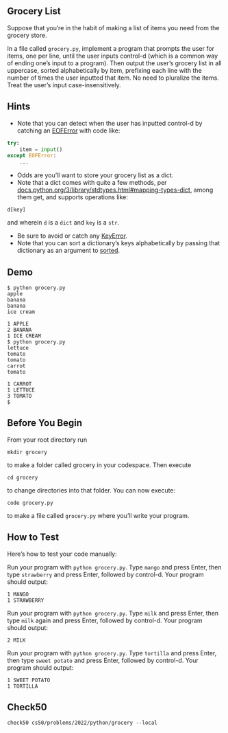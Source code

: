 ## Grocery List

Suppose that you’re in the habit of making a list of items you need from the grocery store.

In a file called `grocery.py`, implement a program that prompts the user for items, one per line, until the user inputs control-d (which is a common way of ending one’s input to a program). Then output the user’s grocery list in all uppercase, sorted alphabetically by item, prefixing each line with the number of times the user inputted that item. No need to pluralize the items. Treat the user’s input case-insensitively.

## Hints
- Note that you can detect when the user has inputted control-d by catching an [EOFError](https://docs.python.org/3/library/exceptions.html#EOFError) with code like:
```python
try:
    item = input()
except EOFError:
    ...
```
- Odds are you’ll want to store your grocery list as a dict.
- Note that a dict comes with quite a few methods, per [docs.python.org/3/library/stdtypes.html#mapping-types-dict](https://docs.python.org/3/library/stdtypes.html#mapping-types-dict), among them get, and supports operations like:
```
d[key]
```
and
wherein `d` is a `dict` and `key` is a `str`.

- Be sure to avoid or catch any [KeyError](https://docs.python.org/3/library/exceptions.html#KeyError).
- Note that you can sort a dictionary’s keys alphabetically by passing that dictionary as an argument to [sorted](https://docs.python.org/3/library/functions.html#sorted).


## Demo
```
$ python grocery.py                                                             
apple                                                                           
banana                                                                          
banana                                                                          
ice cream

1 APPLE                                                                         
2 BANANA                                                                        
1 ICE CREAM                                                                     
$ python grocery.py                                                             
lettuce                                                                         
tomato                                                                          
tomato                                                                          
carrot                                                                          
tomato

1 CARROT                                                                        
1 LETTUCE                                                                       
3 TOMATO                                                                        
$
```

## Before You Begin

From your root directory run
```
mkdir grocery
```
to make a folder called grocery in your codespace.
Then execute
```
cd grocery
```
to change directories into that folder.
You can now execute:
```
code grocery.py
```
to make a file called `grocery.py` where you’ll write your program.


## How to Test
Here’s how to test your code manually:

Run your program with `python grocery.py`. Type `mango` and press Enter, then type `strawberry` and press Enter, followed by control-d. Your program should output:
```
1 MANGO
1 STRAWBERRY
```
Run your program with `python grocery.py`. Type `milk` and press Enter, then type `milk` again and press Enter, followed by control-d. Your program should output:
```
2 MILK
```
Run your program with `python grocery.py`. Type `tortilla` and press Enter, then type `sweet potato` and press Enter, followed by control-d. Your program should output:
```
1 SWEET POTATO
1 TORTILLA
```

## Check50
```
check50 cs50/problems/2022/python/grocery --local
```